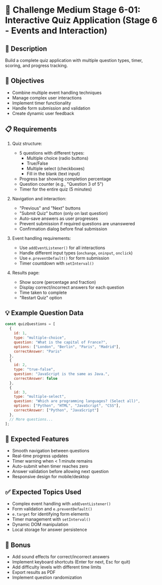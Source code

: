 # 🎯 Challenge Medium Stage 6-01: Interactive Quiz Application (Stage 6 - Events and Interaction)

## 📝 Description

Build a complete quiz application with multiple question types, timer, scoring, and progress tracking.

## 🎯 Objectives

- Combine multiple event handling techniques
- Manage complex user interactions
- Implement timer functionality
- Handle form submission and validation
- Create dynamic user feedback

## 📋 Requirements

1. Quiz structure:
   - 5 questions with different types:
     - Multiple choice (radio buttons)
     - True/False
     - Multiple select (checkboxes)
     - Fill in the blank (text input)
   - Progress bar showing completion percentage
   - Question counter (e.g., "Question 3 of 5")
   - Timer for the entire quiz (5 minutes)

2. Navigation and interaction:
   - "Previous" and "Next" buttons
   - "Submit Quiz" button (only on last question)
   - Auto-save answers as user progresses
   - Prevent submission if required questions are unanswered
   - Confirmation dialog before final submission

3. Event handling requirements:
   - Use `addEventListener()` for all interactions
   - Handle different input types (`onchange`, `oninput`, `onclick`)
   - Use `e.preventDefault()` for form submission
   - Timer countdown with `setInterval()`

4. Results page:
   - Show score (percentage and fraction)
   - Display correct/incorrect answers for each question
   - Time taken to complete
   - "Restart Quiz" option

## 💡 Example Question Data

```javascript
const quizQuestions = [
  {
    id: 1,
    type: "multiple-choice",
    question: "What is the capital of France?",
    options: ["London", "Berlin", "Paris", "Madrid"],
    correctAnswer: "Paris"
  },
  {
    id: 2,
    type: "true-false",
    question: "JavaScript is the same as Java.",
    correctAnswer: false
  },
  {
    id: 3,
    type: "multiple-select",
    question: "Which are programming languages? (Select all)",
    options: ["Python", "HTML", "JavaScript", "CSS"],
    correctAnswer: ["Python", "JavaScript"]
  },
  // More questions...
];
```

## 🚀 Expected Features

- Smooth navigation between questions
- Real-time progress updates
- Timer warning when < 1 minute remains
- Auto-submit when timer reaches zero
- Answer validation before allowing next question
- Responsive design for mobile/desktop

## ✅ Expected Topics Used

- Complex event handling with `addEventListener()`
- Form validation and `e.preventDefault()`
- `e.target` for identifying form elements
- Timer management with `setInterval()`
- Dynamic DOM manipulation
- Local storage for answer persistence

## 🌟 Bonus

- Add sound effects for correct/incorrect answers
- Implement keyboard shortcuts (Enter for next, Esc for quit)
- Add difficulty levels with different time limits
- Export results as PDF
- Implement question randomization
